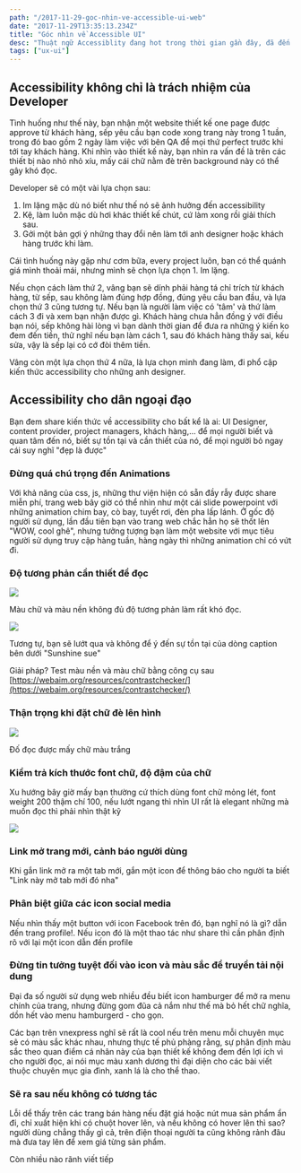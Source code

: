 ```yaml
---
path: "/2017-11-29-goc-nhin-ve-accessible-ui-web"
date: "2017-11-29T13:35:13.234Z"
title: "Góc nhìn về Accessible UI"
desc: "Thuật ngữ Accessiblity đang hot trong thời gian gần đây, đã đến lúc thiết kế với tư duy sản phẩm cho mọi người."
tags: ["ux-ui"]
---
```


## Accessibility không chỉ là trách nhiệm của Developer

Tình huống như thế này, bạn nhận một website thiết kế one page được approve từ khách hàng, sếp yêu cầu bạn code xong trang này trong 1 tuần, trong đó bao gồm 2 ngày làm việc với bên QA để mọi thứ perfect trước khi tới tay khách hàng. Khi nhìn vào thiết kế này, bạn nhìn ra vấn đề là trên các thiết bị nào nhỏ nhỏ xíu, mấy cái chữ nằm đè trên background này có thể gây khó đọc.

Developer sẽ có một vài lựa chọn sau:

1. Im lặng mặc dù nó biết như thế nó sẽ ảnh hưởng đến accessibility
2. Kệ, làm luôn mặc dù hơi khác thiết kế chút, cứ làm xong rồi giải thích sau.
3. Gởi một bản gợi ý những thay đổi nên làm tới anh designer hoặc khách hàng trước khi làm.

Cái tình huống này gặp như cơm bữa, every project luôn, bạn có thể quánh giá mình thoải mái, nhưng mình sẽ chọn lựa chọn 1. Im lặng.

Nếu chọn cách làm thứ 2, vâng bạn sẽ dính phải hàng tá chỉ trích từ khách hàng, từ sếp, sau không làm đúng hợp đồng, đúng yêu cầu ban đầu, và lựa chọn thứ 3 cũng tương tự. Nếu bạn là người làm việc có 'tâm' và thứ làm cách 3 đi và xem bạn nhận được gì. Khách hàng chưa hẳn đồng ý với điều bạn nói, sếp không hài lòng vì bạn dành thời gian để đưa ra những ý kiến ko đem đến tiền, thử nghĩ nếu bạn làm cách 1, sau đó khách hàng thấy sai, kếu sửa, vậy là sếp lại có cớ đòi thêm tiền.

Vâng còn một lựa chọn thứ 4 nữa, là lựa chọn mình đang làm, đi phổ cập kiến thức accessibility cho những anh designer.

## Accessibility cho dân ngoại đạo

Bạn đem share kiến thức về accessibility cho bất kể là ai: UI Designer, content provider, project managers, khách hàng,... để mọi người biết và quan tâm đến nó, biết sự tồn tại và cần thiết của nó, để mọi người bỏ ngay cái suy nghĩ "đẹp là được"

### Đừng quá chú trọng đến Animations

Với khả năng của css, js, những thư viện hiện có sẵn đầy rẫy được share miễn phí, trang web bây giờ có thể nhìn như một cái slide powerpoint với những animation chim bay, cò bay, tuyết rơi, đèn pha lấp lánh. Ở gốc độ người sử dụng, lần đầu tiên bạn vào trang web chắc hẳn họ sẽ thốt lên "WOW, cool ghê", nhưng tưởng tượng bạn làm một website với mục tiêu người sử dụng truy cập hàng tuần, hàng ngày thì những animation chỉ có vứt đi.

### Độ tương phản cần thiết để đọc

![](https://res.cloudinary.com/css-tricks/image/upload/c_scale,w_1000,f_auto,q_auto/v1508961153/low-contrast-text_twvimd.jpg)

Màu chữ và màu nền không đủ độ tương phản làm rất khó đọc.

![](https://res.cloudinary.com/css-tricks/image/upload/c_scale,w_1000,f_auto,q_auto/v1508961159/low-contrast-text-sunshine_ugzxpt.jpg)

Tương tự, bạn sẽ lướt qua và không để ý đến sự tồn tại của dòng caption bên dưới "Sunshine sue"

Giải pháp? Test màu nền và màu chữ bằng công cụ sau [https://webaim.org/resources/contrastchecker/](https://webaim.org/resources/contrastchecker/)

### Thận trọng khi đặt chữ đè lên hình

![](https://res.cloudinary.com/css-tricks/image/upload/c_scale,w_1000,f_auto,q_auto/v1511044772/burberry-fix_mqdy7i.jpg)

Đố đọc được mấy chữ màu trắng

### Kiểm trả kích thước font chữ, độ đậm của chữ

Xu hướng bây giờ mấy bạn thường cứ thích dùng font chữ mỏng lét, font weight 200 thậm chí 100, nếu lướt ngang thì nhìn UI rất là elegant những mà muốn đọc thì phải nhìn thật kỹ

![](https://notlaura.com/wp-content/uploads/2017/10/typography-improvements-1200x408.jpg)

### Link mở trang mới, cảnh báo người dùng

Khi gắn link mở ra một tab mới, gắn một icon để thông báo cho người ta biết "Link này mở tab mới đó nha"

### Phân biệt giữa các icon social media

Nếu nhìn thấy một button với icon Facebook trên đó, bạn nghĩ nó là gì? dẫn đến trang profile!. Nếu icon đó là một thao tác như share thì cần phân định rõ với lại một icon dẫn đến profile

### Đừng tin tưởng tuyệt đối vào icon và màu sắc để truyền tải nội dung

Đại đa số người sử dụng web nhiều đều biết icon hamburger để mở ra menu chính của trang, nhưng đừng gom đũa cả nắm như thế mà bỏ hết chữ nghĩa, dồn hết vào menu hamburgerd - cho gọn.

Các bạn trên vnexpress nghĩ sẽ rất là cool nếu trên menu mỗi chuyên mục sẽ có màu sắc khác nhau, nhưng thực tế phủ phàng rằng, sự phân định màu sắc theo quan điểm cá nhân này của bạn thiết kế không đem đến lợi ích vì cho người đọc, ai nói mục màu xanh dương thì đại diện cho các bài viết thuộc chuyên mục gia đình, xanh lá là cho thể thao.

### Sẽ ra sau nếu không có tương tác

Lỗi dể thấy trên các trang bán hàng nếu đặt giá hoặc nút mua sản phẩm ẩn đi, chỉ xuất hiện khi có chuột hover lên, và nếu không có hover lên thì sao? người dùng chẳng thấy gì cả, trên điện thoại người ta cũng không rảnh đâu mà đưa tay lên để xem giá từng sản phẩm.


Còn nhiều nào rãnh viết tiếp